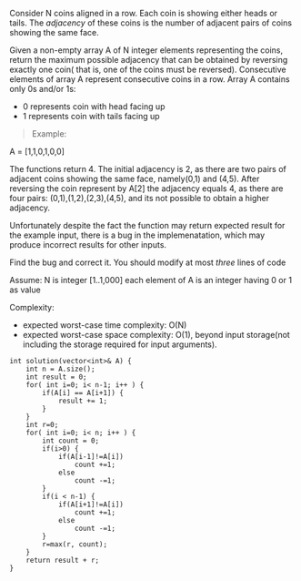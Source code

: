 Consider N coins aligned in a row. Each coin is showing either heads or tails. The _adjacency_ of these coins is the number of adjacent pairs of coins showing the same face.

Given a non-empty array A of N integer elements representing the coins, return the maximum possible adjacency that can be obtained by reversing exactly one coin( that is, one of the coins must be reversed). Consecutive elements of array A represent consecutive coins in a row. Array A contains only 0s and/or 1s:

-   0 represents coin with head facing up
-   1 represents coin with tails facing up

> Example:

A = [1,1,0,1,0,0]

The functions return 4. The initial adjacency is 2, as there are two pairs of adjacent coins showing the same face, namely(0,1) and (4,5).
After reversing the coin represent by A[2] the adjacency equals 4, as there are four pairs: (0,1),(1,2),(2,3),(4,5), and its not possible to obtain a higher adjacency.

Unfortunately despite the fact the function may return expected result for the example input, there is a bug in the implemenatation, which may produce incorrect results for other inputs.

Find the bug and correct it. You should modify at most _three_ lines of code

Assume:
N is integer [1..1,000]
each element of A is an integer having 0 or 1 as value

Complexity:

-   expected worst-case time complexity: O(N)
-   expected worst-case space complexity: O(1), beyond input storage(not including the storage required for input arguments).

```
int solution(vector<int>& A) {
    int n = A.size();
    int result = 0;
    for( int i=0; i< n-1; i++ ) {
        if(A[i] == A[i+1]) {
            result += 1;
        }
    }
    int r=0;
    for( int i=0; i< n; i++ ) {
        int count = 0;
        if(i>0) {
            if(A[i-1]!=A[i])
                count +=1;
            else
                count -=1;
        }
        if(i < n-1) {
            if(A[i+1]!=A[i])
                count +=1;
            else
                count -=1;
        }
        r=max(r, count);
    }
    return result + r;
}
```
